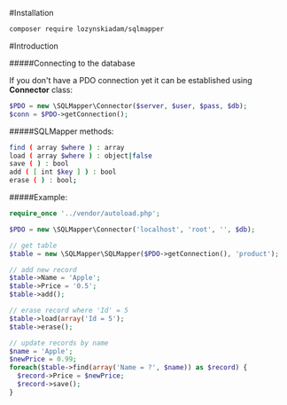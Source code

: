 #Installation
```bash
composer require lozynskiadam/sqlmapper
```

#Introduction

#####Connecting to the database

If you don't have a PDO connection yet it can be established using **Connector** class:
```php
$PDO = new \SQLMapper\Connector($server, $user, $pass, $db);
$conn = $PDO->getConnection();
```

#####SQLMapper methods:

```bash
find ( array $where ) : array
load ( array $where ) : object|false
save ( ) : bool
add ( [ int $key ] ) : bool
erase ( ) : bool;
```

#####Example:

```php
require_once '../vendor/autoload.php';

$PDO = new \SQLMapper\Connector('localhost', 'root', '', $db);

// get table
$table = new \SQLMapper\SQLMapper($PDO->getConnection(), 'product');

// add new record
$table->Name = 'Apple';
$table->Price = '0.5';
$table->add();

// erase record where 'Id' = 5
$table->load(array('Id = 5');
$table->erase();

// update records by name
$name = 'Apple';
$newPrice = 0.99;
foreach($table->find(array('Name = ?', $name)) as $record) {
  $record->Price = $newPrice;
  $record->save();
}
```